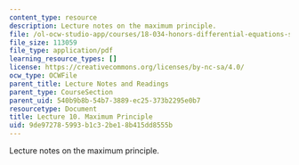 ```yaml
---
content_type: resource
description: Lecture notes on the maximum principle.
file: /ol-ocw-studio-app/courses/18-034-honors-differential-equations-spring-2009/9de972785993b1c32be18b415dd8555b_MIT18_034s09_lec10.pdf
file_size: 113059
file_type: application/pdf
learning_resource_types: []
license: https://creativecommons.org/licenses/by-nc-sa/4.0/
ocw_type: OCWFile
parent_title: Lecture Notes and Readings
parent_type: CourseSection
parent_uid: 540b9b8b-54b7-3889-ec25-373b2295e0b7
resourcetype: Document
title: Lecture 10. Maximum Principle
uid: 9de97278-5993-b1c3-2be1-8b415dd8555b
---
```

Lecture notes on the maximum principle.